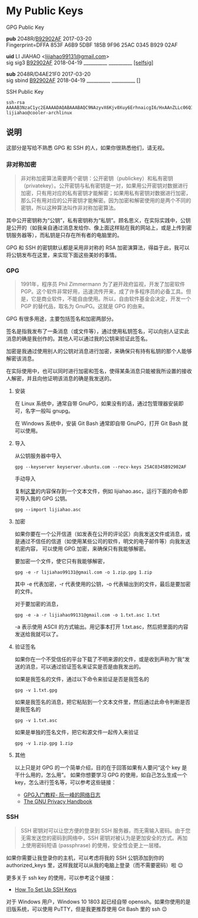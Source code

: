 # My Public Keys

GPG Public Key


<strong>pub</strong>  2048R/<a href="https://keyserver.ubuntu.com/pks/lookup?op=get&amp;search=0x25AC0345B92902AF">B92902AF</a> 2017-03-20            
	 Fingerprint=DFFA 853F A6B9 5DBF 185B  9F96 25AC 0345 B929 02AF 

<strong>uid</strong> <span class="uid">LI JIAHAO &lt;lijiahao99131@gmail.com&gt;</span>         
sig  sig3  <a href="https://keyserver.ubuntu.com/pks/lookup?op=get&amp;fingerprint=on&amp;search=0x25AC0345B92902AF">B92902AF</a> 2018-04-19 __________ __________ <a href="https://keyserver.ubuntu.com/pks/lookup?op=vindex&fingerprint=on&search=0x25AC0345B92902AF">[selfsig]</a>

<strong>sub</strong>  2048R/D4AE21F0 2017-03-20            
sig sbind  <a href="https://keyserver.ubuntu.com/pks/lookup?op=get&amp;fingerprint=on&amp;search=0x25AC0345B92902AF">B92902AF</a> 2018-04-19 __________ __________ <a href="https://keyserver.ubuntu.com/pks/lookup?op=vindex&amp;fingerprint=on&amp;search=0x25AC0345B92902AF">[]</a>


SSH Public Key

```
ssh-rsa AAAAB3NzaC1yc2EAAAADAQABAAABAQC9NAzyvX6Kjv0Xuy6ErhnaicgI6/HxAAnZLLc06QIk1RE9rEfsAqFI3QP5EWgq8nrKE5i/MyVI3Yf/9DSuoi4yHgtdPjmaniXJm1iejzn2oTmGO4DWfJithxc2/uq4ABH/VL5DhdROPzJX6xm1zwBqRXWhN99ylbu2AQGeyTd31E8cB/B+VrOjgQpvLnLG1lEtEdiaRltDhO8QJmguDmV6B3WS+4/IwBrQF7E4gdk88ZbY0blD+0O47BFzmcLD3Tctk9LuZHOng1AoJE/WD+otOKnnzqtxOG8bxzPFXgBlKS/7zjhazqx97wEDKmwjx7BDirV0jx9eOlnNZWCH9wff lijiahao@cooler-archlinux
```

## 说明

这部分是写给不熟悉 GPG 和 SSH 的人，如果你很熟悉他们，请无视。

### 非对称加密

> 非对称加密算法需要两个密钥：公开密钥（publickey）和私有密钥（privatekey）。公开密钥与私有密钥是一对，如果用公开密钥对数据进行加密，只有用对应的私有密钥才能解密；如果用私有密钥对数据进行加密，那么只有用对应的公开密钥才能解密。因为加密和解密使用的是两个不同的密钥，所以这种算法叫作非对称加密算法。

其中公开密钥称为“公钥”，私有密钥称为“私钥”。顾名思义，在实际实践中，公钥是公开的（如我亲自通过消息发给你、像上面这样贴在我的网站上，或是上传到密钥服务器等），而私钥是只存在所有者的电脑里的。

GPG 和 SSH 的密钥默认都是采用非对称的 RSA 加密演算法，得益于此，我可以将公钥发布在这里，来实现下面这些美妙的事情。

### GPG

> 1991年，程序员 Phil Zimmermann 为了避开政府监视，开发了加密软件 PGP。这个软件非常好用，迅速流传开来，成了许多程序员的必备工具。但是，它是商业软件，不能自由使用。所以，自由软件基金会决定，开发一个 PGP 的替代品，取名为 GnuPG。这就是 GPG 的由来。

GPG 有很多用途，主要包括签名和加密两部分。

签名是指我发布了一条消息（或文件等），通过使用私钥签名，可以向别人证实此消息的确是我创作的。其他人可以通过我的公钥来验证此签名。

加密是我通过使用别人的公钥对消息进行加密，来确保只有持有私钥的那个人能够解密该消息。

在实际使用中，也可以同时进行加密和签名，使得某条消息只能被我所设置的接收人解密，并且向他证明该消息的确是我发送的。

1. 安装

    在 Linux 系统中，通常自带 GnuPG，如果没有的话，通过包管理器安装即可，名字一般叫 gnupg。

    在 Windows 系统中，安装 Git Bash 通常即自带 GnuPG，打开 Git Bash 就可以使用。

2. 导入

    从公钥服务器中导入
    
    ```
    gpg --keyserver keyserver.ubuntu.com --recv-keys 25AC0345B92902AF
    ```
    
    手动导入
    
    复制[这里](https://raw.githubusercontent.com/rikakomoe/hello-world/master/pgp_keys.asc)的内容保存到一个文本文件，例如 lijiahao.asc，运行下面的命令即可导入我的 GPG 公钥。

    ```
    gpg --import lijiahao.asc
    ```

3. 加密

    如果你要在一个公开信道（如发表在公开的评论区）向我发送文件或消息，或是通过不信任的信道（如使用某些公司的软件，明文的电子邮件等）向我发送机密内容，
	可以使用 GPG 加密，来确保只有我能够解密。

    要加密一个文件，使它只有我能够解密，

    ```
    gpg -e -r lijiahao99131@gmail.com -o 1.zip.gpg 1.zip
    ```
	
    其中 -e 代表加密，-r 代表使用的公钥，-o 代表输出到的文件，最后是要加密的文件。

    对于要加密的消息，

    ```
    gpg -e -a -r lijiahao99131@gmail.com -o 1.txt.asc 1.txt
    ```
	
    -a 表示使用 ASCII 的方式输出。用记事本打开 1.txt.asc，然后把里面的内容发送给我就可以了。
  
4. 验证签名

    如果你在一个不受信任的平台下载了不明来源的文件，或是收到声称为“我”发送的消息，可以通过验证签名来证实是否是由我发出的。

    如果是我签名的文件，通过以下命令来验证是否是我签名的
   
    ```
    gpg -v 1.txt.gpg
    ```

    如果是我签名的消息，把它粘贴到一个文本文件里，然后通过此命令判断是否是我签名的
   
    ```
    gpg -v 1.txt.asc
    ```

    如果是单独的签名文件，把它和源文件一起传入来验证
   
    ```
    gpg -v 1.zip.gpg 1.zip
    ```
	
5. 其他

	以上只是对 GPG 的一个简单介绍，目的在于回答如果有人要问“这个 key 是干什么用的，怎么用”。
	如果你想要学习 GPG 的使用，如自己怎么生成一个 key，怎么进行签名等，可以参考这些链接：
	
	- [GPG入门教程- 阮一峰的网络日志](http://www.ruanyifeng.com/blog/2013/07/gpg.html)
	- [The GNU Privacy Handbook](https://gnupg.org/gph/en/manual.html)
  
### SSH

> SSH 密钥对可以让您方便的登录到 SSH 服务器，而无需输入密码。由于您无需发送您的密码到网络中，SSH 密钥对被认为是更加安全的方式。再加上使用密码短语 (passphrase) 的使用，安全性会更上一层楼。

如果你需要让我登录你的主机，可以考虑将我的 SSH 公钥添加到你的 authorized_keys 里，这样我就可以从我的电脑上登录（而不需要密码）啦 :wink:

更多关于 ssh key 的使用，可以参考这个链接：

- [How To Set Up SSH Keys](https://www.digitalocean.com/community/tutorials/how-to-set-up-ssh-keys--2)

对于 Windows 用户，Windows 10 1803 起已经自带 openssh。如果你使用的是旧版系统，可以使用 PuTTY，但是我更推荐使用 Git Bash 里的 ssh :wink:

